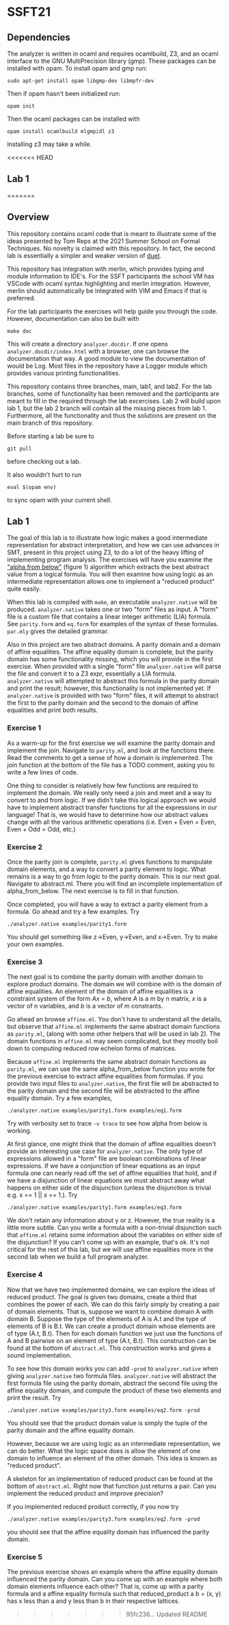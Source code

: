 # SSFT21

## Dependencies
The analyzer is written in ocaml and requires ocamlbuild, Z3, and an ocaml interface to the GNU MultiPrecision library (gmp). These packages can be installed with opam. To install opam and gmp run:
```
sudo apt-get install opam libgmp-dev libmpfr-dev
```
Then if opam hasn't been initialized run:
```
opam init
```
Then the ocaml packages can be installed with
```
opam install ocamlbuild mlgmpidl z3
```
Installing z3 may take a while.

<<<<<<< HEAD
## Lab 1
=======
## Overview
This repository contains ocaml code that is meant to illustrate some of the ideas presented by Tom Reps at the 2021 Summer School on Formal Techniques. No novelty is claimed with this repository. In fact, the second lab is essentially a simpler and weaker version of [duet](https://github.com/zkincaid/duet).

This repository has integration with merlin, which provides typing and module information to IDE's. For the SSFT participants the school VM has VSCode with ocaml syntax highlighting and merlin integration. However, merlin should automatically be integrated with VIM and Emacs if that is preferred.

For the lab participants the exercises will help guide you through the code. However, documentation can also be built with
```
make doc
```
This will create a directory `analyzer.docdir`. If one opens `analyzer.docdir/index.html` with a browser, one can browse the documentation that way. A good module to view the documentation of would be Log. Most files in the repository have a Logger module which provides various printing functionalities.

This repository contains three branches, main, lab1, and lab2. For the lab branches, some of functionality has been removed and the participants are meant to fill in the required through the lab excercises. Lab 2 will build upon lab 1, but the lab 2 branch will contain all the missing pieces from lab 1. Furthermore, all the functionality and thus the solutions are present on the main branch of this repository.

Before starting a lab be sure to
```
git pull
```
before checking out a lab.

It also wouldn't hurt to run
```
eval $(opam env)
```
to sync opam with your current shell.

## Lab 1
The goal of this lab is to illustrate how logic makes a good intermediate representation for abstract interpretation, and how we can use advances in SMT, present in this project using Z3, to do a lot of the heavy lifting of implementing program analysis. The exercises will have you examine the ["alpha from below"](http://www.cs.cornell.edu/courses/cs711/2005fa/papers/rsy-vmcai04.pdf) (figure 1) algorithm which extracts the best abstract value from a logical formula. You will then examine how using logic as an intermediate representation allows one to implement a "reduced product" quite easily.

When this lab is compiled with `make`, an executable `analyzer.native` will be produced. `analyzer.native` takes one or two "form" files as input. A "form" file is a custom file that contains a linear integer arithmetic (LIA) formula. See `parity.form` and `eq.form` for examples of the syntax of these formulas. `par.mly` gives the detailed grammar.

Also in this project are two abstract domains. A parity domain and a domain of affine equalities. The affine equality domain is complete, but the parity domain has some functionality missing, which you will provide in the first exercise. When provided with a single "form" file `analyzer.native` will parse the file and convert it to a Z3 expr, essentially a LIA formula. `analyzer.native` will attempted to abstract this formula in the parity domain and print the result; however, this functionality is not implemented yet. If `analyzer.native` is provided with two "form" files, it will attempt to abstract the first to the parity domain and the second to the domain of affine equalities and print both results.

### Exercise 1
As a warm-up for the first exercise we will examine the parity domain and implement the join. Navigate to `parity.ml`, and look at the functions there. Read the comments to get a sense of how a domain is implemented. The join function at the bottom of the file has a TODO comment, asking you to write a few lines of code.

One thing to consider is relatively how few functions are required to implement the domain. We really only need a join and meet and a way to convert to and from logic. If we didn't take this logical approach we would have to implement abstract transfer functions for all the expressions in our language! That is, we would have to determine how our abstract values change with all the various arithmetic operations (i.e. Even + Even = Even, Even + Odd = Odd, etc.)

### Exercise 2
Once the parity join is complete, `parity.ml` gives functions to manipulate domain elements, and a way to convert a parity element to logic. What remains is a way to go from logic to the parity domain. This is our next goal. Navigate to abstract.ml. There you will find an incomplete implementation of alpha_from_below. The next exercise is to fill in that function.

Once completed, you will have a way to extract a parity element from a formula. Go ahead and try a few examples. Try
```
./analyzer.native examples/parity1.form
```
You should get something like z->Even, y->Even, and x->Even. Try to make your own examples.

### Exercise 3
The next goal is to combine the parity domain with another domain to explore product domains. The domain we will combine with is the domain of affine equalities. An element of the domain of affine equalities is a constraint system of the form *Ax = b*, where *A* is a m by n matrix, *x* is a vector of n variables, and *b* is a vector of m constrants.

Go ahead an browse `affine.ml`. You don't have to understand all the details, but observe that `affine.ml` implements the same abstract domain functions as `parity.ml`, (along with some other helpers that will be used in lab 2). The domain functions in `affine.ml` may seem complicated, but they mostly boil down to computing reduced row echelon forms of matrices. 

Because `affine.ml` implements the same abstract domain functions as `parity.ml`, we can use the same alpha_from_below function you wrote for the previous exercise to extract affine equalities from formulas.
If you provide two input files to `analyzer.native`, the first file will be abstracted to the parity domain and the second file will be abstracted to the affine equality domain. Try a few examples,
```
./analyzer.native examples/parity1.form examples/eq1.form
```
Try with verbosity set to trace `-v trace` to see how alpha from below is working.

At first glance, one might think that the domain of affine equalities doesn't provide an interesting use case for `analyzer.native`. The only type of expressions allowed in a "form" file are boolean combinations of linear expressions. If we have a conjunction of linear equations as an input formula one can nearly read off the set of affine equalities that hold, and if we have a disjunction of linear equations we must abstract away what happens on either side of the disjunction (unless the disjunction is trivial e.g. x == 1 || x == 1.). Try
```
./analyzer.native examples/parity1.form examples/eq3.form
```
We don't retain any information about y or z. However, the true reality is a little more subtle. Can you write a formula with a non-trivial disjunction such that `affine.ml` retains some information about the variables on either side of the disjunction? If you can't come up with an example, that's ok. It's not critical for the rest of this lab, but we will use affine equalities more in the second lab when we build a full program analyzer.

### Exercise 4
Now that we have two implemented domains, we can explore the ideas of reduced product. The goal is given two domains, create a third that combines the power of each. We can do this fairly simply by creating a pair of domain elements. That is, suppose we want to combine domain A with domain B. Suppose the type of the elements of A is A.t and the type of elements of B is B.t. We can create a product domain whose elements are of type (A.t, B.t). Then for each domain function we just use the functions of A and B pairwise on an element of type (A.t, B.t). This construction can be found at the bottom of `abstract.ml`. This construction works and gives a sound implementation. 

To see how this domain works you can add `-prod` to `analyzer.native` when giving `analyzer.native` two formula files. `analyzer.native` will abstract the first formula file using the parity domain, abstract the second file using the affine equality domain, and compute the product of these two elements and print the result. Try
```
./analyzer.native examples/parity3.form examples/eq2.form -prod
```
You should see that the product domain value is simply the tuple of the parity domain and the affine equality domain.

However, because we are using logic as an intermediate representation, we can do better. What the logic space does is allow the element of one domain to influence an element of the other domain. This idea is known as "reduced product".

A skeleton for an implementation of reduced product can be found at the bottom of `abstract.ml`. Right now that function just returns a pair. Can you implement the reduced product and improve precision?

If you implemented reduced product correctly, if you now try
```
./analyzer.native examples/parity3.form examples/eq2.form -prod
```
you should see that the affine equality domain has influenced the parity domain.

### Exercise 5
The previous exercise shows an example where the affine equality domain influenced the parity domain. Can you come up with an example where both domain elements influence each other? That is, come up with a parity formula and a affine equality formula such that reduced_product a b = (x, y) has x less than a and y less than b in their respective lattices.
>>>>>>> 95fc236... Updated README
